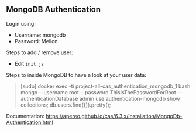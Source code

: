 ## MongoDB Authentication

Login using:
- Username: mongodb
- Password: Mellon

Steps to add / remove user:
- Edit `init.js`

Steps to inside MongoDB to have a look at your user data:
> [sudo] docker exec -ti project-all-cas_authentication_mongodb_1 bash
> mongo --username root --password ThisIsThePasswordForRoot --authenticationDatabase admin
> use authentication-mongodb
> show collections;
> db.users.find({}).pretty();


Documentation: https://apereo.github.io/cas/6.3.x/installation/MongoDb-Authentication.html